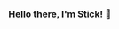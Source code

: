 ### Hello there, I'm Stick! 👋

<!--
**thesticky009/thesticky009** is a ✨ _special_ ✨ repository because its `README.md` (this file) appears on your GitHub profile.
